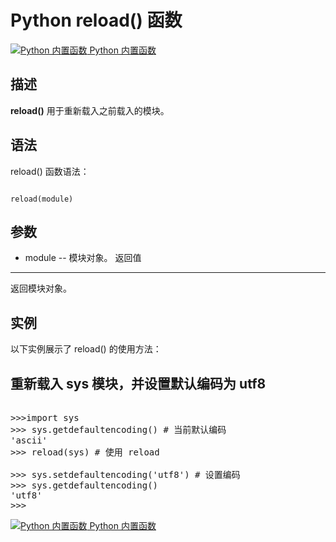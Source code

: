 Python reload() 函数
==================

 [![Python 内置函数](../images/up.gif)
 Python 内置函数](python-built-in-functions.html)


  描述
--

 **reload()** 用于重新载入之前载入的模块。

 语法
--

 reload() 函数语法：

 
```

reload(module)

```

 参数
--

  * module -- 模块对象。
  返回值
---

 返回模块对象。

 实例
--

 以下实例展示了 reload() 的使用方法：

  重新载入 sys 模块，并设置默认编码为 utf8
-------------------------

 <pre>

>>>import sys
>>> sys.getdefaultencoding() # 当前默认编码
'ascii'
>>> reload(sys) # 使用 reload
<module 'sys' (built-in)>
>>> sys.setdefaultencoding('utf8') # 设置编码
>>> sys.getdefaultencoding()
'utf8'
>>>
</pre>

 [![Python 内置函数](../images/up.gif)
 Python 内置函数](python-built-in-functions.html)